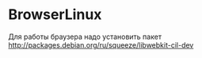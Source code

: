 BrowserLinux
============

Для работы браузера надо установить пакет http://packages.debian.org/ru/squeeze/libwebkit-cil-dev
